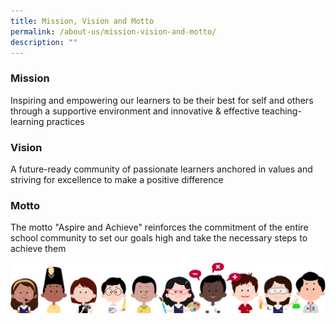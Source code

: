 ```yaml
---
title: Mission, Vision and Motto
permalink: /about-us/mission-vision-and-motto/
description: ""
---
```

### Mission
Inspiring and empowering our learners to be their best for self and others through a supportive environment and innovative & effective teaching-learning practices

### Vision
A future-ready community of passionate learners anchored in values and striving for excellence to make a positive difference

### Motto
The motto "Aspire and Achieve" reinforces the commitment of the entire school community to set our goals high and take the necessary steps to achieve them

![](/images/kids.png)